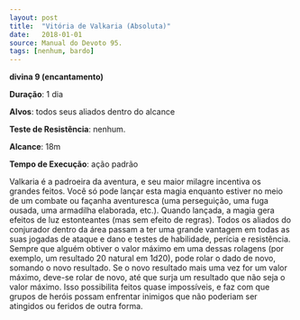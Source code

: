 ```yaml
---
layout: post
title:  "Vitória de Valkaria (Absoluta)"
date:   2018-01-01
source: Manual do Devoto 95.
tags: [nenhum, bardo]
---
```


**divina 9 (encantamento)**

**Duração**: 1 dia

**Alvos**: todos seus aliados dentro do alcance

**Teste de Resistência**: nenhum.

**Alcance**: 18m

**Tempo de Execução**: ação padrão

Valkaria é a padroeira da aventura, e seu maior milagre incentiva os grandes feitos. Você só pode lançar esta magia enquanto estiver no meio de um combate ou façanha aventuresca (uma perseguição, uma fuga ousada, uma armadilha elaborada, etc.). Quando lançada, a magia gera efeitos de luz estonteantes (mas sem efeito de regras).
Todos os aliados do conjurador dentro da área passam a ter uma grande vantagem em todas as suas jogadas de ataque e dano e testes de habilidade, perícia e resistência. Sempre que alguém obtiver o valor máximo em uma dessas rolagens (por exemplo, um resultado 20 natural em 1d20), pode rolar o dado de novo, somando o novo resultado. Se o novo resultado mais uma vez for um valor máximo, deve-se rolar de novo, até que surja um resultado que não seja o valor máximo.
Isso possibilita feitos quase impossíveis, e faz com que grupos de heróis possam enfrentar inimigos que não poderiam ser atingidos ou feridos de outra forma.
